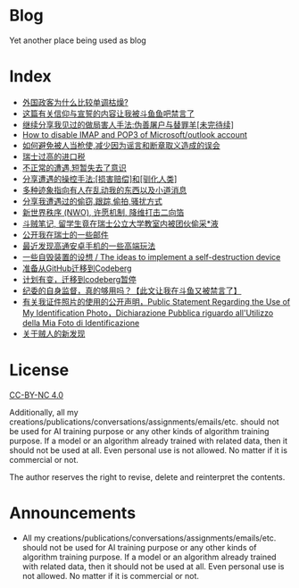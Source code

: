 # Blog
Yet another place being used as blog

# Index

* [外国政客为什么比较单调枯燥?](https://github.com/YongBinnnnnnnnnnnnnnnnnnnnnnnnnnnnnnnnn/blog/issues/1)
* [这篇有关信仰与宣誓的内容让我被斗鱼鱼吧禁言了](https://github.com/YongBinnnnnnnnnnnnnnnnnnnnnnnnnnnnnnnnn/blog/issues/2)
* [继续分享我见过的做局害人手法:伪善屠户与替罪羊[未完待续]](https://github.com/YongBinnnnnnnnnnnnnnnnnnnnnnnnnnnnnnnnn/blog/issues/4)
* [How to disable IMAP and POP3 of Microsoft/outlook account](https://github.com/YongBinnnnnnnnnnnnnnnnnnnnnnnnnnnnnnnnn/blog/issues/5)
* [如何避免被人当枪使,减少因为谣言和断章取义造成的误会](https://github.com/YongBinnnnnnnnnnnnnnnnnnnnnnnnnnnnnnnnn/blog/issues/8)
* [瑞士过高的进口税](https://github.com/YongBinnnnnnnnnnnnnnnnnnnnnnnnnnnnnnnnn/blog/issues/9)
* [不正常的遭遇,短暂失去了意识](https://github.com/YongBinnnnnnnnnnnnnnnnnnnnnnnnnnnnnnnnn/blog/issues/1/0)
* [分享遭遇的操控手法:[损害赔偿]和[驯化人类]](https://github.com/YongBinnnnnnnnnnnnnnnnnnnnnnnnnnnnnnnnn/blog/issues/11)
* [多种迹象指向有人在乱动我的东西以及小道消息](https://github.com/YongBinnnnnnnnnnnnnnnnnnnnnnnnnnnnnnnnn/blog/issues/14)
* [分享我遭遇过的偷窃,跟踪,偷拍,骚扰方式](https://github.com/YongBinnnnnnnnnnnnnnnnnnnnnnnnnnnnnnnnn/blog/issues/15)
* [新世界秩序 (NWO), 许愿机制, 降维打击二向箔](https://github.com/YongBinnnnnnnnnnnnnnnnnnnnnnnnnnnnnnnnn/blog/issues/16)
* [斗贼笔记, 留学生竟在瑞士公立大学教室内被团伙偷采*液](https://github.com/YongBinnnnnnnnnnnnnnnnnnnnnnnnnnnnnnnnn/blog/issues/17)
* [公开我在瑞士的一些邮件](article/公开我在瑞士的一些邮件.md)
* [最近发现高通安卓手机的一些高端玩法](https://github.com/YongBinnnnnnnnnnnnnnnnnnnnnnnnnnnnnnnnn/blog/issues/22)
* [一些自毁装置的设想 / The ideas to implement a self-destruction device](https://github.com/YongBinnnnnnnnnnnnnnnnnnnnnnnnnnnnnnnnn/blog/issues/24)
* [准备从GitHub迁移到Codeberg](https://github.com/YongBinnnnnnnnnnnnnnnnnnnnnnnnnnnnnnnnn/blog/issues/27)
* [计划有变，迁移到codeberg暂停](https://github.com/YongBinnnnnnnnnnnnnnnnnnnnnnnnnnnnnnnnn/blog/issues/28)
* [纪委的自身监督，真的够用吗？【此文让我在斗鱼又被禁言了】](https://github.com/YongBinnnnnnnnnnnnnnnnnnnnnnnnnnnnnnnnn/blog/issues/29)
* [有关我证件照片的使用的公开声明，Public Statement Regarding the Use of My Identification Photo，Dichiarazione Pubblica riguardo all'Utilizzo della Mia Foto di Identificazione](/有关我证件照片的使用的公开声明，Public%20Statement%20Regarding%20the%20Use%20of%20My%20Identification%20Photo，Dichiarazione%20Pubblica%20riguardo%20all'Utilizzo%20della%20Mia%20Foto%20di%20Identificazione)
* [关于贼人的新发现](/关于贼人的新发现)

# License 
[CC-BY-NC 4.0](https://creativecommons.org/licenses/by-nc/4.0/)

Additionally, all my creations/publications/conversations/assignments/emails/etc. should not be used for AI training purpose or any other kinds of algorithm training purpose. If a model or an algorithm already trained with related data, then it should not be used at all. Even personal use is not allowed. No matter if it is commercial or not.

The author reserves the right to revise, delete and reinterpret the contents.

# Announcements
 * All my creations/publications/conversations/assignments/emails/etc. should not be used for AI training purpose or any other kinds of algorithm training purpose. If a model or an algorithm already trained with related data, then it should not be used at all. Even personal use is not allowed. No matter if it is commercial or not.
